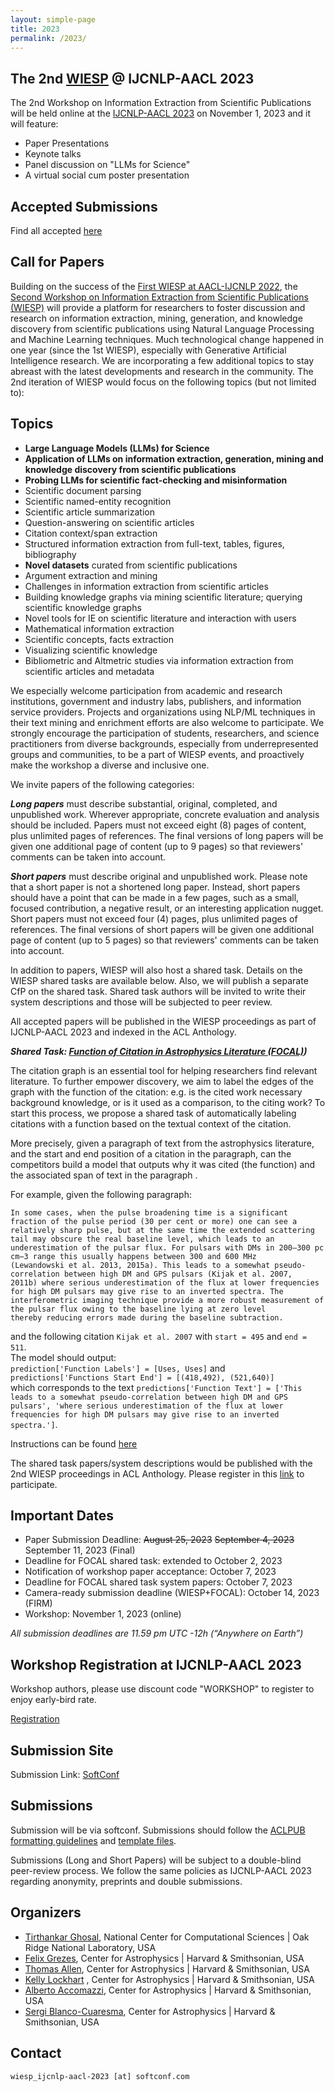 ```yaml
---
layout: simple-page
title: 2023
permalink: /2023/
---
```


## The 2nd [WIESP](https://ui.adsabs.harvard.edu/WIESP/) @ IJCNLP-AACL 2023 

The 2nd Workshop on Information Extraction from Scientific Publications will be held online at the [IJCNLP-AACL 2023](http://www.ijcnlp-aacl2023.org/) on November 1, 2023 and it will feature:

- Paper Presentations
- Keynote talks
- Panel discussion on "LLMs for Science"
- A virtual social cum poster presentation

## Accepted Submissions
Find all accepted [here](/accepted_submissions)

## Call for Papers

Building on the success of the [First WIESP at AACL-IJCNLP 2022](../2022), the [Second Workshop on Information Extraction from Scientific Publications (WIESP)]() will provide a platform for researchers to foster discussion and research on information extraction, mining, generation, and knowledge discovery from scientific publications using Natural Language Processing and Machine Learning techniques. Much technological change happened in one year (since the 1st WIESP), especially with Generative Artificial Intelligence research. We are incorporating a few additional topics to stay abreast with the latest developments and research in the community. The 2nd iteration of WIESP would focus on the following topics  (but not limited to):

## Topics

- <b>Large Language Models (LLMs) for Science</b>
- <b>Application of LLMs on information extraction, generation, mining and knowledge discovery from scientific publications</b>
- <b>Probing LLMs for scientific fact-checking and misinformation</b>
- Scientific document parsing
- Scientific named-entity recognition
- Scientific article summarization
- Question-answering on scientific articles
- Citation context/span extraction
- Structured information extraction from full-text, tables, figures, bibliography
- <b>Novel datasets</b> curated from scientific publications
- Argument extraction and mining
- Challenges in information extraction from scientific articles
- Building knowledge graphs via mining scientific literature; querying scientific knowledge graphs
- Novel tools for IE on scientific literature and interaction with users
- Mathematical information extraction
- Scientific concepts, facts extraction
- Visualizing scientific knowledge
- Bibliometric and Altmetric studies via information extraction from scientific articles and metadata

We especially welcome participation from academic and research institutions, government and industry labs, publishers, and information service providers. Projects and organizations using NLP/ML techniques in their text mining and enrichment efforts are also welcome to participate. We strongly encourage the participation of students, researchers, and science practitioners from diverse backgrounds, especially from underrepresented groups and communities, to be a part of WIESP events, and proactively make the workshop a diverse and inclusive one.

We invite papers of the following categories:

***Long papers*** must describe substantial, original, completed, and unpublished work. Wherever appropriate, concrete evaluation and analysis should be included. Papers must not exceed eight (8) pages of content, plus unlimited pages of references. The final versions of long papers will be given one additional page of content (up to 9 pages) so that reviewers' comments can be taken into account.

***Short papers*** must describe original and unpublished work. Please note that a short paper is not a shortened long paper. Instead, short papers should have a point that can be made in a few pages, such as a small, focused contribution, a negative result, or an interesting application nugget. Short papers must not exceed four (4) pages, plus unlimited pages of references. The final versions of short papers will be given one additional page of content (up to 5 pages) so that reviewers' comments can be taken into account.

In addition to papers, WIESP will also host a shared task.  Details on the WIESP shared tasks are available below. Also, we will publish a separate CfP on the shared task. Shared task authors will be invited to write their system descriptions and those will be subjected to peer review.

All accepted papers will be published in the WIESP proceedings as part of IJCNLP-AACL 2023 and indexed in the ACL Anthology.

***Shared Task: [Function of Citation in Astrophysics Literature (FOCAL)](shared_task_1))***

The citation graph is an essential tool for helping researchers find relevant literature. To further empower discovery, we aim to label the edges of the graph with the function of the citation: e.g. is the cited work necessary background knowledge, or is it used as a comparison, to the citing work? To start this process, we propose a shared task of automatically labeling citations with a function based on the textual context of the citation. 

More precisely, given a paragraph of text from the astrophysics literature, and the start and end position of a citation in the paragraph, can the competitors build a model that outputs why it was cited (the function) and the associated span of text in the paragraph . 

For example, given the following paragraph:  
```
In some cases, when the pulse broadening time is a significant fraction of the pulse period (30 per cent or more) one can see a
relatively sharp pulse, but at the same time the extended scattering tail may obscure the real baseline level, which leads to an
underestimation of the pulsar flux. For pulsars with DMs in 200–300 pc cm−3 range this usually happens between 300 and 600 MHz
(Lewandowski et al. 2013, 2015a). This leads to a somewhat pseudo-correlation between high DM and GPS pulsars (Kijak et al. 2007,
2011b) where serious underestimation of the flux at lower frequencies for high DM pulsars may give rise to an inverted spectra. The
interferometric imaging technique provide a more robust measurement of the pulsar flux owing to the baseline lying at zero level
thereby reducing errors made during the baseline subtraction. 
```
and the following citation `Kijak et al. 2007` with `start = 495` and `end = 511`.  
The model should output:  
`prediction['Function Labels'] = [Uses, Uses]` and `predictions['Functions Start End'] = [(418,492), (521,640)]`  
which corresponds to the text `predictions['Function Text'] = ['This leads to a somewhat pseudo-correlation between high DM and GPS pulsars', 'where serious underestimation of the flux at lower frequencies for high DM pulsars may give rise to an inverted spectra.']`.

Instructions can be found [here](shared_task_1)

The shared task papers/system descriptions would be published with the 2nd WIESP proceedings in ACL Anthology. Please register in this [link](https://forms.office.com/g/cUyC00LnWB) to participate.

## Important Dates 

- Paper Submission Deadline: <s>August 25, 2023</s> <s>September 4, 2023</s> September 11, 2023 (Final)
- Deadline for FOCAL shared task: extended to October 2, 2023
- Notification of workshop paper acceptance: October 7, 2023
- Deadline for FOCAL shared task system papers: October 7, 2023
- Camera-ready submission deadline (WIESP+FOCAL): October 14, 2023 (FIRM)
- Workshop: November 1, 2023 (online)

*All submission deadlines are 11.59 pm UTC -12h (“Anywhere on Earth”)*

## Workshop Registration at IJCNLP-AACL 2023

Workshop authors, please use discount code "WORKSHOP" to register to enjoy early-bird rate.

[Registration](https://reg.eventnook.com/event/ijcnlp-aacl-2023/home)

## Submission Site

Submission Link: [SoftConf](https://softconf.com/ijcnlp2023/WorkshopWIESP2023/)

## Submissions

Submission will be via softconf. Submissions should follow the [ACLPUB formatting guidelines](https://acl-org.github.io/ACLPUB/formatting.html) and [template files](https://github.com/acl-org/acl-style-files/tree/master). 

Submissions (Long and Short Papers) will be subject to a double-blind peer-review process.  We follow the same policies as IJCNLP-AACL 2023 regarding anonymity, preprints and double submissions.

## Organizers

- [Tirthankar Ghosal](https://elitr.eu/tirthankar-ghosal), National Center for Computational Sciences \| Oak Ridge National Laboratory, USA
- [Felix Grezes](https://ui.adsabs.harvard.edu/about/team/team/fgrezes.html), Center for Astrophysics \| Harvard & Smithsonian, USA
- [Thomas Allen](https://ui.adsabs.harvard.edu/about/team/team/tallen.html), Center for Astrophysics \| Harvard & Smithsonian, USA
- [Kelly Lockhart](https://ui.adsabs.harvard.edu/about/team/team/klockhart.html) , Center for Astrophysics \| Harvard & Smithsonian, USA
- [Alberto Accomazzi](https://ui.adsabs.harvard.edu/about/team/team/aaccomazzi.html), Center for Astrophysics \| Harvard & Smithsonian, USA
- [Sergi Blanco-Cuaresma](https://blancocuaresma.com/s/), Center for Astrophysics \| Harvard & Smithsonian, USA


## Contact

`wiesp_ijcnlp-aacl-2023 [at] softconf.com`
